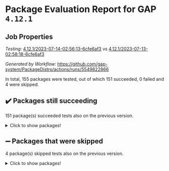 # Package Evaluation Report for GAP `4.12.1`

## Job Properties

*Testing:* [4.12.1/2023-07-14-02:56:13-6cfe6af3](https://github.com/gap-system/PackageDistro/blob/data/reports/4.12.1/2023-07-14-02:56:13-6cfe6af3) vs [4.12.1/2023-07-13-02:58:18-6cfe6af3](https://github.com/gap-system/PackageDistro/blob/data/reports/4.12.1/2023-07-13-02:58:18-6cfe6af3)

*Generated by Workflow:* https://github.com/gap-system/PackageDistro/actions/runs/5549822866

In total, 155 packages were tested, out of which 151 succeeded, 0 failed and 4 were skipped.

## :heavy_check_mark: Packages still succeeding

151 package(s) succeeded tests also on the previous version.
<details><summary>Click to show packages!</summary>

- 4ti2interface 2023.02-04 [(success)](https://github.com/gap-system/PackageDistro/actions/runs/5549822866/jobs/10134471215)
- ace 5.6.2 [(success)](https://github.com/gap-system/PackageDistro/actions/runs/5549822866/jobs/10134471314)
- aclib 1.3.2 [(success)](https://github.com/gap-system/PackageDistro/actions/runs/5549822866/jobs/10134471372)
- agt 0.3.1 [(success)](https://github.com/gap-system/PackageDistro/actions/runs/5549822866/jobs/10134471431)
- alnuth 3.2.1 [(success)](https://github.com/gap-system/PackageDistro/actions/runs/5549822866/jobs/10134471496)
- anupq 3.3.0 [(success)](https://github.com/gap-system/PackageDistro/actions/runs/5549822866/jobs/10134471565)
- atlasrep 2.1.6 [(success)](https://github.com/gap-system/PackageDistro/actions/runs/5549822866/jobs/10134471641)
- autodoc 2023.06.19 [(success)](https://github.com/gap-system/PackageDistro/actions/runs/5549822866/jobs/10134471699)
- automata 1.15 [(success)](https://github.com/gap-system/PackageDistro/actions/runs/5549822866/jobs/10134471778)
- automgrp 1.3.2 [(success)](https://github.com/gap-system/PackageDistro/actions/runs/5549822866/jobs/10134471836)
- autpgrp 1.11 [(success)](https://github.com/gap-system/PackageDistro/actions/runs/5549822866/jobs/10134471903)
- cap 2023.07-03 [(success)](https://github.com/gap-system/PackageDistro/actions/runs/5549822866/jobs/10134471979)
- caratinterface 2.3.5 [(success)](https://github.com/gap-system/PackageDistro/actions/runs/5549822866/jobs/10134472053)
- cddinterface 2022.11.01 [(success)](https://github.com/gap-system/PackageDistro/actions/runs/5549822866/jobs/10134472117)
- circle 1.6.6 [(success)](https://github.com/gap-system/PackageDistro/actions/runs/5549822866/jobs/10134472192)
- classicpres 1.22 [(success)](https://github.com/gap-system/PackageDistro/actions/runs/5549822866/jobs/10134472283)
- cohomolo 1.6.11 [(success)](https://github.com/gap-system/PackageDistro/actions/runs/5549822866/jobs/10134472362)
- congruence 1.2.5 [(success)](https://github.com/gap-system/PackageDistro/actions/runs/5549822866/jobs/10134472450)
- corelg 1.56 [(success)](https://github.com/gap-system/PackageDistro/actions/runs/5549822866/jobs/10134472535)
- crime 1.6 [(success)](https://github.com/gap-system/PackageDistro/actions/runs/5549822866/jobs/10134472606)
- crisp 1.4.6 [(success)](https://github.com/gap-system/PackageDistro/actions/runs/5549822866/jobs/10134472676)
- crypting 0.10.4 [(success)](https://github.com/gap-system/PackageDistro/actions/runs/5549822866/jobs/10134472761)
- cryst 4.1.26 [(success)](https://github.com/gap-system/PackageDistro/actions/runs/5549822866/jobs/10134472823)
- crystcat 1.1.10 [(success)](https://github.com/gap-system/PackageDistro/actions/runs/5549822866/jobs/10134472891)
- ctbllib 1.3.6 [(success)](https://github.com/gap-system/PackageDistro/actions/runs/5549822866/jobs/10134472966)
- cubefree 1.19 [(success)](https://github.com/gap-system/PackageDistro/actions/runs/5549822866/jobs/10134473036)
- curlinterface 2.3.2 [(success)](https://github.com/gap-system/PackageDistro/actions/runs/5549822866/jobs/10134473118)
- cvec 2.8.1 [(success)](https://github.com/gap-system/PackageDistro/actions/runs/5549822866/jobs/10134473173)
- datastructures 0.3.0 [(success)](https://github.com/gap-system/PackageDistro/actions/runs/5549822866/jobs/10134473254)
- deepthought 1.0.6 [(success)](https://github.com/gap-system/PackageDistro/actions/runs/5549822866/jobs/10134473324)
- design 1.8 [(success)](https://github.com/gap-system/PackageDistro/actions/runs/5549822866/jobs/10134473404)
- difsets 2.3.1 [(success)](https://github.com/gap-system/PackageDistro/actions/runs/5549822866/jobs/10134473466)
- digraphs 1.6.2 [(success)](https://github.com/gap-system/PackageDistro/actions/runs/5549822866/jobs/10134473536)
- edim 1.3.7 [(success)](https://github.com/gap-system/PackageDistro/actions/runs/5549822866/jobs/10134473605)
- example 4.3.4 [(success)](https://github.com/gap-system/PackageDistro/actions/runs/5549822866/jobs/10134473670)
- examplesforhomalg 2023.02-04 [(success)](https://github.com/gap-system/PackageDistro/actions/runs/5549822866/jobs/10134473756)
- factint 1.6.3 [(success)](https://github.com/gap-system/PackageDistro/actions/runs/5549822866/jobs/10134473825)
- ferret 1.0.9 [(success)](https://github.com/gap-system/PackageDistro/actions/runs/5549822866/jobs/10134473913)
- fga 1.5.0 [(success)](https://github.com/gap-system/PackageDistro/actions/runs/5549822866/jobs/10134473994)
- fining 1.5.5 [(success)](https://github.com/gap-system/PackageDistro/actions/runs/5549822866/jobs/10134474063)
- float 1.0.3 [(success)](https://github.com/gap-system/PackageDistro/actions/runs/5549822866/jobs/10134474132)
- format 1.4.3 [(success)](https://github.com/gap-system/PackageDistro/actions/runs/5549822866/jobs/10134474221)
- forms 1.2.9 [(success)](https://github.com/gap-system/PackageDistro/actions/runs/5549822866/jobs/10134474311)
- fplsa 1.2.6 [(success)](https://github.com/gap-system/PackageDistro/actions/runs/5549822866/jobs/10134474396)
- fr 2.4.12 [(success)](https://github.com/gap-system/PackageDistro/actions/runs/5549822866/jobs/10134474491)
- francy 2.0.3 [(success)](https://github.com/gap-system/PackageDistro/actions/runs/5549822866/jobs/10134474619)
- fwtree 1.3 [(success)](https://github.com/gap-system/PackageDistro/actions/runs/5549822866/jobs/10134474706)
- gapdoc 1.6.6 [(success)](https://github.com/gap-system/PackageDistro/actions/runs/5549822866/jobs/10134474775)
- gauss 2023.02-04 [(success)](https://github.com/gap-system/PackageDistro/actions/runs/5549822866/jobs/10134474858)
- gaussforhomalg 2023.02-04 [(success)](https://github.com/gap-system/PackageDistro/actions/runs/5549822866/jobs/10134474940)
- gbnp 1.0.5 [(success)](https://github.com/gap-system/PackageDistro/actions/runs/5549822866/jobs/10134475012)
- generalizedmorphismsforcap 2023.03-01 [(success)](https://github.com/gap-system/PackageDistro/actions/runs/5549822866/jobs/10134475090)
- genss 1.6.8 [(success)](https://github.com/gap-system/PackageDistro/actions/runs/5549822866/jobs/10134475156)
- gradedmodules 2023.02-04 [(success)](https://github.com/gap-system/PackageDistro/actions/runs/5549822866/jobs/10134475241)
- gradedringforhomalg 2023.02-04 [(success)](https://github.com/gap-system/PackageDistro/actions/runs/5549822866/jobs/10134475326)
- grape 4.9.0 [(success)](https://github.com/gap-system/PackageDistro/actions/runs/5549822866/jobs/10134475414)
- groupoids 1.73 [(success)](https://github.com/gap-system/PackageDistro/actions/runs/5549822866/jobs/10134475530)
- grpconst 2.6.4 [(success)](https://github.com/gap-system/PackageDistro/actions/runs/5549822866/jobs/10134475617)
- guarana 0.96.3 [(success)](https://github.com/gap-system/PackageDistro/actions/runs/5549822866/jobs/10134475707)
- guava 3.18 [(success)](https://github.com/gap-system/PackageDistro/actions/runs/5549822866/jobs/10134475784)
- hap 1.56 [(success)](https://github.com/gap-system/PackageDistro/actions/runs/5549822866/jobs/10134475853)
- hapcryst 0.1.15 [(success)](https://github.com/gap-system/PackageDistro/actions/runs/5549822866/jobs/10134475919)
- hecke 1.5.3 [(success)](https://github.com/gap-system/PackageDistro/actions/runs/5549822866/jobs/10134475999)
- help 3.5 [(success)](https://github.com/gap-system/PackageDistro/actions/runs/5549822866/jobs/10134476096)
- homalg 2023.02-05 [(success)](https://github.com/gap-system/PackageDistro/actions/runs/5549822866/jobs/10134476156)
- homalgtocas 2023.02-04 [(success)](https://github.com/gap-system/PackageDistro/actions/runs/5549822866/jobs/10134476223)
- idrel 2.45 [(success)](https://github.com/gap-system/PackageDistro/actions/runs/5549822866/jobs/10134476301)
- images 1.3.1 [(success)](https://github.com/gap-system/PackageDistro/actions/runs/5549822866/jobs/10134476377)
- intpic 0.3.0 [(success)](https://github.com/gap-system/PackageDistro/actions/runs/5549822866/jobs/10134476435)
- io 4.8.1 [(success)](https://github.com/gap-system/PackageDistro/actions/runs/5549822866/jobs/10134476515)
- io_forhomalg 2023.02-04 [(success)](https://github.com/gap-system/PackageDistro/actions/runs/5549822866/jobs/10134476589)
- irredsol 1.4.4 [(success)](https://github.com/gap-system/PackageDistro/actions/runs/5549822866/jobs/10134476667)
- json 2.1.1 [(success)](https://github.com/gap-system/PackageDistro/actions/runs/5549822866/jobs/10134476733)
- jupyterkernel 1.5.0 [(success)](https://github.com/gap-system/PackageDistro/actions/runs/5549822866/jobs/10134476814)
- jupyterviz 1.5.6 [(success)](https://github.com/gap-system/PackageDistro/actions/runs/5549822866/jobs/10134476891)
- kan 1.35 [(success)](https://github.com/gap-system/PackageDistro/actions/runs/5549822866/jobs/10134476956)
- kbmag 1.5.11 [(success)](https://github.com/gap-system/PackageDistro/actions/runs/5549822866/jobs/10134477007)
- laguna 3.9.6 [(success)](https://github.com/gap-system/PackageDistro/actions/runs/5549822866/jobs/10134477076)
- liealgdb 2.2.1 [(success)](https://github.com/gap-system/PackageDistro/actions/runs/5549822866/jobs/10134477134)
- liepring 2.8 [(success)](https://github.com/gap-system/PackageDistro/actions/runs/5549822866/jobs/10134477205)
- liering 2.4.2 [(success)](https://github.com/gap-system/PackageDistro/actions/runs/5549822866/jobs/10134477266)
- linearalgebraforcap 2023.06-02 [(success)](https://github.com/gap-system/PackageDistro/actions/runs/5549822866/jobs/10134477342)
- localizeringforhomalg 2023.02-04 [(success)](https://github.com/gap-system/PackageDistro/actions/runs/5549822866/jobs/10134477423)
- loops 3.4.3 [(success)](https://github.com/gap-system/PackageDistro/actions/runs/5549822866/jobs/10134477481)
- lpres 1.0.3 [(success)](https://github.com/gap-system/PackageDistro/actions/runs/5549822866/jobs/10134477545)
- majoranaalgebras 1.5.1 [(success)](https://github.com/gap-system/PackageDistro/actions/runs/5549822866/jobs/10134477614)
- mapclass 1.4.6 [(success)](https://github.com/gap-system/PackageDistro/actions/runs/5549822866/jobs/10134477687)
- matgrp 0.70 [(success)](https://github.com/gap-system/PackageDistro/actions/runs/5549822866/jobs/10134477740)
- matricesforhomalg 2023.02-04 [(success)](https://github.com/gap-system/PackageDistro/actions/runs/5549822866/jobs/10134477802)
- modisom 2.5.4 [(success)](https://github.com/gap-system/PackageDistro/actions/runs/5549822866/jobs/10134477870)
- modulepresentationsforcap 2023.06-02 [(success)](https://github.com/gap-system/PackageDistro/actions/runs/5549822866/jobs/10134477951)
- modules 2023.02-04 [(success)](https://github.com/gap-system/PackageDistro/actions/runs/5549822866/jobs/10134478015)
- monoidalcategories 2023.05-03 [(success)](https://github.com/gap-system/PackageDistro/actions/runs/5549822866/jobs/10134478079)
- nconvex 2022.09-01 [(success)](https://github.com/gap-system/PackageDistro/actions/runs/5549822866/jobs/10134478151)
- nilmat 1.4.2 [(success)](https://github.com/gap-system/PackageDistro/actions/runs/5549822866/jobs/10134478227)
- nock 1.5 [(success)](https://github.com/gap-system/PackageDistro/actions/runs/5549822866/jobs/10134478297)
- normalizinterface 1.3.6 [(success)](https://github.com/gap-system/PackageDistro/actions/runs/5549822866/jobs/10134478365)
- nq 2.5.10 [(success)](https://github.com/gap-system/PackageDistro/actions/runs/5549822866/jobs/10134478419)
- numericalsgps 1.3.1 [(success)](https://github.com/gap-system/PackageDistro/actions/runs/5549822866/jobs/10134478479)
- openmath 11.5.3 [(success)](https://github.com/gap-system/PackageDistro/actions/runs/5549822866/jobs/10134478527)
- orb 4.9.0 [(success)](https://github.com/gap-system/PackageDistro/actions/runs/5549822866/jobs/10134478600)
- packagemanager 1.4.1 [(success)](https://github.com/gap-system/PackageDistro/actions/runs/5549822866/jobs/10134478664)
- patternclass 2.4.3 [(success)](https://github.com/gap-system/PackageDistro/actions/runs/5549822866/jobs/10134478731)
- permut 2.0.4 [(success)](https://github.com/gap-system/PackageDistro/actions/runs/5549822866/jobs/10134478807)
- polenta 1.3.10 [(success)](https://github.com/gap-system/PackageDistro/actions/runs/5549822866/jobs/10134478882)
- polymaking 0.8.6 [(success)](https://github.com/gap-system/PackageDistro/actions/runs/5549822866/jobs/10134478952)
- primgrp 3.4.4 [(success)](https://github.com/gap-system/PackageDistro/actions/runs/5549822866/jobs/10134479025)
- profiling 2.5.4 [(success)](https://github.com/gap-system/PackageDistro/actions/runs/5549822866/jobs/10134479124)
- qpa 1.34 [(success)](https://github.com/gap-system/PackageDistro/actions/runs/5549822866/jobs/10134479186)
- quagroup 1.8.3 [(success)](https://github.com/gap-system/PackageDistro/actions/runs/5549822866/jobs/10134479264)
- radiroot 2.9 [(success)](https://github.com/gap-system/PackageDistro/actions/runs/5549822866/jobs/10134479356)
- rcwa 4.7.1 [(success)](https://github.com/gap-system/PackageDistro/actions/runs/5549822866/jobs/10134479425)
- rds 1.8 [(success)](https://github.com/gap-system/PackageDistro/actions/runs/5549822866/jobs/10134479508)
- recog 1.4.2 [(success)](https://github.com/gap-system/PackageDistro/actions/runs/5549822866/jobs/10134479594)
- repndecomp 1.3.0 [(success)](https://github.com/gap-system/PackageDistro/actions/runs/5549822866/jobs/10134479671)
- repsn 3.1.1 [(success)](https://github.com/gap-system/PackageDistro/actions/runs/5549822866/jobs/10134479751)
- resclasses 4.7.3 [(success)](https://github.com/gap-system/PackageDistro/actions/runs/5549822866/jobs/10134479849)
- ringsforhomalg 2023.02-05 [(success)](https://github.com/gap-system/PackageDistro/actions/runs/5549822866/jobs/10134479938)
- sco 2023.02-04 [(success)](https://github.com/gap-system/PackageDistro/actions/runs/5549822866/jobs/10134480005)
- scscp 2.4.1 [(success)](https://github.com/gap-system/PackageDistro/actions/runs/5549822866/jobs/10134480075)
- semigroups 5.2.1 [(success)](https://github.com/gap-system/PackageDistro/actions/runs/5549822866/jobs/10134480164)
- sglppow 2.3 [(success)](https://github.com/gap-system/PackageDistro/actions/runs/5549822866/jobs/10134480238)
- sgpviz 0.999.5 [(success)](https://github.com/gap-system/PackageDistro/actions/runs/5549822866/jobs/10134480303)
- simpcomp 2.1.14 [(success)](https://github.com/gap-system/PackageDistro/actions/runs/5549822866/jobs/10134480369)
- singular 2023.02.09 [(success)](https://github.com/gap-system/PackageDistro/actions/runs/5549822866/jobs/10134480451)
- sl2reps 1.1 [(success)](https://github.com/gap-system/PackageDistro/actions/runs/5549822866/jobs/10134480534)
- sla 1.5.3 [(success)](https://github.com/gap-system/PackageDistro/actions/runs/5549822866/jobs/10134480606)
- smallgrp 1.5.3 [(success)](https://github.com/gap-system/PackageDistro/actions/runs/5549822866/jobs/10134480675)
- smallsemi 0.6.13 [(success)](https://github.com/gap-system/PackageDistro/actions/runs/5549822866/jobs/10134480759)
- sonata 2.9.6 [(success)](https://github.com/gap-system/PackageDistro/actions/runs/5549822866/jobs/10134480839)
- sophus 1.27 [(success)](https://github.com/gap-system/PackageDistro/actions/runs/5549822866/jobs/10134480906)
- spinsym 1.5.2 [(success)](https://github.com/gap-system/PackageDistro/actions/runs/5549822866/jobs/10134480983)
- standardff 0.9.4 [(success)](https://github.com/gap-system/PackageDistro/actions/runs/5549822866/jobs/10134481054)
- symbcompcc 1.3.2 [(success)](https://github.com/gap-system/PackageDistro/actions/runs/5549822866/jobs/10134481158)
- thelma 1.3 [(success)](https://github.com/gap-system/PackageDistro/actions/runs/5549822866/jobs/10134481253)
- tomlib 1.2.9 [(success)](https://github.com/gap-system/PackageDistro/actions/runs/5549822866/jobs/10134481338)
- toolsforhomalg 2023.05-01 [(success)](https://github.com/gap-system/PackageDistro/actions/runs/5549822866/jobs/10134481405)
- toric 1.9.5 [(success)](https://github.com/gap-system/PackageDistro/actions/runs/5549822866/jobs/10134481473)
- toricvarieties 2022.07.13 [(success)](https://github.com/gap-system/PackageDistro/actions/runs/5549822866/jobs/10134481558)
- transgrp 3.6.4 [(success)](https://github.com/gap-system/PackageDistro/actions/runs/5549822866/jobs/10134481668)
- ugaly 4.1.3 [(success)](https://github.com/gap-system/PackageDistro/actions/runs/5549822866/jobs/10134481755)
- unipot 1.5 [(success)](https://github.com/gap-system/PackageDistro/actions/runs/5549822866/jobs/10134481855)
- unitlib 4.2.0 [(success)](https://github.com/gap-system/PackageDistro/actions/runs/5549822866/jobs/10134481935)
- utils 0.82 [(success)](https://github.com/gap-system/PackageDistro/actions/runs/5549822866/jobs/10134482022)
- uuid 0.7 [(success)](https://github.com/gap-system/PackageDistro/actions/runs/5549822866/jobs/10134482098)
- walrus 0.9991 [(success)](https://github.com/gap-system/PackageDistro/actions/runs/5549822866/jobs/10134482194)
- wedderga 4.10.4 [(success)](https://github.com/gap-system/PackageDistro/actions/runs/5549822866/jobs/10134482298)
- xmod 2.91 [(success)](https://github.com/gap-system/PackageDistro/actions/runs/5549822866/jobs/10134482378)
- xmodalg 1.23 [(success)](https://github.com/gap-system/PackageDistro/actions/runs/5549822866/jobs/10134482454)
- yangbaxter 0.10.3 [(success)](https://github.com/gap-system/PackageDistro/actions/runs/5549822866/jobs/10134482534)
- zeromqinterface 0.14 [(success)](https://github.com/gap-system/PackageDistro/actions/runs/5549822866/jobs/10134482660)
</details>

## :heavy_minus_sign: Packages that were skipped

4 package(s) skipped tests also on the previous version.
<details><summary>Click to show packages!</summary>

- browse 1.8.21 [(skipped)](https://github.com/gap-system/PackageDistro/actions/runs/5549822866/jobs/10134314301)
- itc 1.5.1 [(skipped)](https://github.com/gap-system/PackageDistro/actions/runs/5549822866/jobs/10134314301)
- polycyclic 2.16 [(skipped)](https://github.com/gap-system/PackageDistro/actions/runs/5549822866/jobs/10134314301)
- xgap 4.31 [(skipped)](https://github.com/gap-system/PackageDistro/actions/runs/5549822866/jobs/10134314301)
</details>

